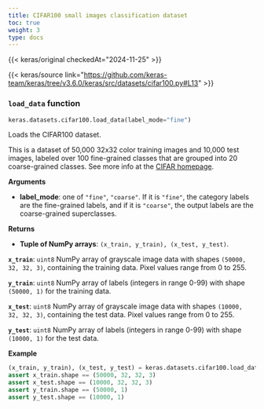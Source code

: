 ```yaml
---
title: CIFAR100 small images classification dataset
toc: true
weight: 3
type: docs
---
```


{{< keras/original checkedAt="2024-11-25" >}}

{{< keras/source link="https://github.com/keras-team/keras/tree/v3.6.0/keras/src/datasets/cifar100.py#L13" >}}

### `load_data` function

```python
keras.datasets.cifar100.load_data(label_mode="fine")
```

Loads the CIFAR100 dataset.

This is a dataset of 50,000 32x32 color training images and
10,000 test images, labeled over 100 fine-grained classes that are
grouped into 20 coarse-grained classes. See more info at the
[CIFAR homepage](https://www.cs.toronto.edu/~kriz/cifar.html).

**Arguments**

- **label_mode**: one of `"fine"`, `"coarse"`.
  If it is `"fine"`, the category labels
  are the fine-grained labels, and if it is `"coarse"`,
  the output labels are the coarse-grained superclasses.

**Returns**

- **Tuple of NumPy arrays**: `(x_train, y_train), (x_test, y_test)`.

**`x_train`**: `uint8` NumPy array of grayscale image data with shapes
`(50000, 32, 32, 3)`, containing the training data. Pixel values range
from 0 to 255.

**`y_train`**: `uint8` NumPy array of labels (integers in range 0-99)
with shape `(50000, 1)` for the training data.

**`x_test`**: `uint8` NumPy array of grayscale image data with shapes
`(10000, 32, 32, 3)`, containing the test data. Pixel values range
from 0 to 255.

**`y_test`**: `uint8` NumPy array of labels (integers in range 0-99)
with shape `(10000, 1)` for the test data.

**Example**

```python
(x_train, y_train), (x_test, y_test) = keras.datasets.cifar100.load_data()
assert x_train.shape == (50000, 32, 32, 3)
assert x_test.shape == (10000, 32, 32, 3)
assert y_train.shape == (50000, 1)
assert y_test.shape == (10000, 1)
```
